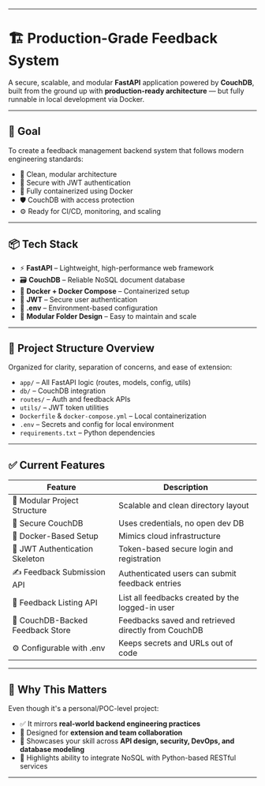 
---

# 🏗️ Production-Grade Feedback System

A secure, scalable, and modular **FastAPI** application powered by **CouchDB**, built from the ground up with **production-ready architecture** — but fully runnable in local development via Docker.

---

## 🎯 Goal

To create a feedback management backend system that follows modern engineering standards:

* 🧱 Clean, modular architecture
* 🔐 Secure with JWT authentication
* 🐳 Fully containerized using Docker
* 🛡️ CouchDB with access protection
* ⚙️ Ready for CI/CD, monitoring, and scaling

---

## 📦 Tech Stack

* ⚡ **FastAPI** – Lightweight, high-performance web framework
* 🗃️ **CouchDB** – Reliable NoSQL document database
* 🐳 **Docker + Docker Compose** – Containerized setup
* 🔑 **JWT** – Secure user authentication
* 📁 **.env** – Environment-based configuration
* 🧪 **Modular Folder Design** – Easy to maintain and scale

---

## 🧱 Project Structure Overview

Organized for clarity, separation of concerns, and ease of extension:

* `app/` – All FastAPI logic (routes, models, config, utils)
* `db/` – CouchDB integration
* `routes/` – Auth and feedback APIs
* `utils/` – JWT token utilities
* `Dockerfile` & `docker-compose.yml` – Local containerization
* `.env` – Secrets and config for local environment
* `requirements.txt` – Python dependencies

---

## ✅ Current Features

| Feature                          | Description                                         |
| -------------------------------- | --------------------------------------------------- |
| 🧱 Modular Project Structure     | Scalable and clean directory layout                 |
| 🔐 Secure CouchDB                | Uses credentials, no open dev DB                    |
| 🐳 Docker-Based Setup            | Mimics cloud infrastructure                         |
| 🔑 JWT Authentication Skeleton   | Token-based secure login and registration           |
| ✍️ Feedback Submission API       | Authenticated users can submit feedback entries     |
| 📜 Feedback Listing API          | List all feedbacks created by the logged-in user    |
| 💾 CouchDB-Backed Feedback Store | Feedbacks saved and retrieved directly from CouchDB |
| ⚙️ Configurable with .env        | Keeps secrets and URLs out of code                  |

---


## 📌 Why This Matters

Even though it's a personal/POC-level project:

* ✅ It mirrors **real-world backend engineering practices**
* 🧱 Designed for **extension and team collaboration**
* 🧰 Showcases your skill across **API design, security, DevOps, and database modeling**
* 🧠 Highlights ability to integrate NoSQL with Python-based RESTful services

---
